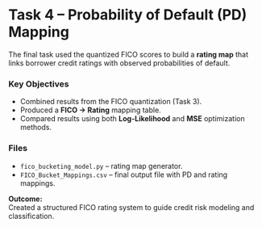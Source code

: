 # Task 4 – Probability of Default (PD) Mapping

The final task used the quantized FICO scores to build a **rating map** that links borrower credit ratings with observed probabilities of default.

### Key Objectives
- Combined results from the FICO quantization (Task 3).
- Produced a **FICO → Rating** mapping table.
- Compared results using both **Log-Likelihood** and **MSE** optimization methods.

### Files
- `fico_bucketing_model.py` – rating map generator.
- `FICO_Bucket_Mappings.csv` – final output file with PD and rating mappings.

**Outcome:**  
Created a structured FICO rating system to guide credit risk modeling and classification.
